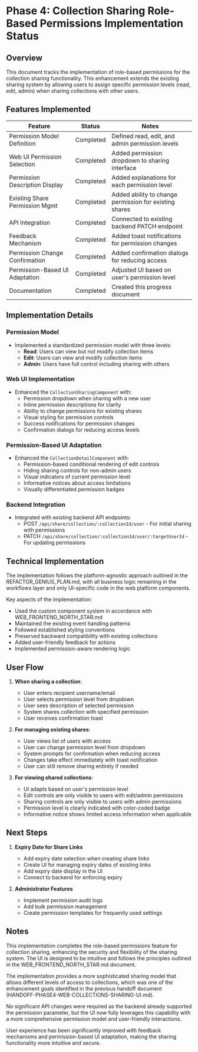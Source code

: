 # Phase 4: Collection Sharing Role-Based Permissions Implementation Status

## Overview

This document tracks the implementation of role-based permissions for the collection sharing functionality. This enhancement extends the existing sharing system by allowing users to assign specific permission levels (read, edit, admin) when sharing collections with other users.

## Features Implemented

| Feature                         | Status    | Notes                                       |
|---------------------------------|-----------|---------------------------------------------|
| Permission Model Definition     | Completed | Defined read, edit, and admin permission levels |
| Web UI Permission Selection     | Completed | Added permission dropdown to sharing interface  |
| Permission Description Display  | Completed | Added explanations for each permission level    |
| Existing Share Permission Mgmt  | Completed | Added ability to change permission for existing shares |
| API Integration                 | Completed | Connected to existing backend PATCH endpoint   |
| Feedback Mechanism              | Completed | Added toast notifications for permission changes |
| Permission Change Confirmation  | Completed | Added confirmation dialogs for reducing access |
| Permission-Based UI Adaptation  | Completed | Adjusted UI based on user's permission level |
| Documentation                   | Completed | Created this progress document                |

## Implementation Details

### Permission Model
- Implemented a standardized permission model with three levels:
  - **Read**: Users can view but not modify collection items
  - **Edit**: Users can view and modify collection items
  - **Admin**: Users have full control including sharing with others

### Web UI Implementation
- Enhanced the `CollectionSharingComponent` with:
  - Permission dropdown when sharing with a new user
  - Inline permission descriptions for clarity
  - Ability to change permissions for existing shares
  - Visual styling for permission controls
  - Success notifications for permission changes
  - Confirmation dialogs for reducing access levels

### Permission-Based UI Adaptation
- Enhanced the `CollectionDetailComponent` with:
  - Permission-based conditional rendering of edit controls
  - Hiding sharing controls for non-admin users
  - Visual indicators of current permission level
  - Informative notices about access limitations
  - Visually differentiated permission badges

### Backend Integration
- Integrated with existing backend API endpoints:
  - POST `/api/share/collection/:collectionId/user` - For initial sharing with permissions
  - PATCH `/api/share/collection/:collectionId/user/:targetUserId` - For updating permissions

## Technical Implementation

The implementation follows the platform-agnostic approach outlined in the REFACTOR_GENIUS_PLAN.md, with all business logic remaining in the workflows layer and only UI-specific code in the web platform components.

Key aspects of the implementation:
- Used the custom component system in accordance with WEB_FRONTEND_NORTH_STAR.md
- Maintained the existing event handling patterns
- Followed established styling conventions
- Preserved backward compatibility with existing collections
- Added user-friendly feedback for actions
- Implemented permission-aware rendering logic

## User Flow

1. **When sharing a collection**:
   - User enters recipient username/email
   - User selects permission level from dropdown
   - User sees description of selected permission
   - System shares collection with specified permission
   - User receives confirmation toast

2. **For managing existing shares**:
   - User views list of users with access
   - User can change permission level from dropdown
   - System prompts for confirmation when reducing access
   - Changes take effect immediately with toast notification
   - User can still remove sharing entirely if needed

3. **For viewing shared collections**:
   - UI adapts based on user's permission level
   - Edit controls are only visible to users with edit/admin permissions
   - Sharing controls are only visible to users with admin permissions
   - Permission level is clearly indicated with color-coded badge
   - Informative notice shows limited access information when applicable

## Next Steps

1. **Expiry Date for Share Links**
   - Add expiry date selection when creating share links
   - Create UI for managing expiry dates of existing links
   - Add expiry date display in the UI
   - Connect to backend for enforcing expiry

2. **Administrator Features**
   - Implement permission audit logs
   - Add bulk permission management
   - Create permission templates for frequently used settings

## Notes

This implementation completes the role-based permissions feature for collection sharing, enhancing the security and flexibility of the sharing system. The UI is designed to be intuitive and follows the principles outlined in the WEB_FRONTEND_NORTH_STAR.md document.

The implementation provides a more sophisticated sharing model that allows different levels of access to collections, which was one of the enhancement goals identified in the previous handoff document (HANDOFF-PHASE4-WEB-COLLECTIONS-SHARING-UI.md).

No significant API changes were required as the backend already supported the permission parameter, but the UI now fully leverages this capability with a more comprehensive permission model and user-friendly interactions.

User experience has been significantly improved with feedback mechanisms and permission-based UI adaptation, making the sharing functionality more intuitive and secure. 